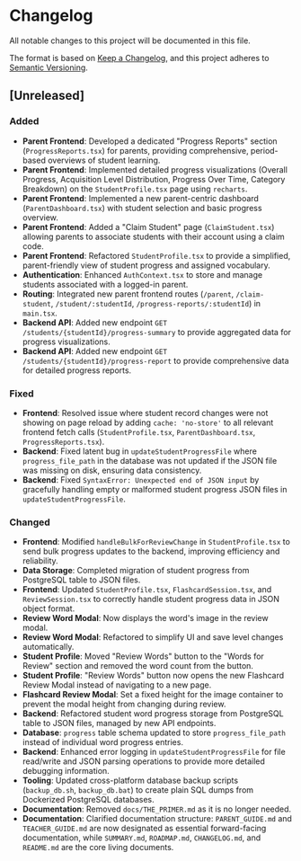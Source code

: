 # Changelog

All notable changes to this project will be documented in this file.

The format is based on [Keep a Changelog](https://keepachanglog.com/en/1.0.0/),
and this project adheres to [Semantic Versioning](https://semver.org/spec/v2.0.0.html).

## [Unreleased]

### Added
- **Parent Frontend**: Developed a dedicated "Progress Reports" section (`ProgressReports.tsx`) for parents, providing comprehensive, period-based overviews of student learning.
- **Parent Frontend**: Implemented detailed progress visualizations (Overall Progress, Acquisition Level Distribution, Progress Over Time, Category Breakdown) on the `StudentProfile.tsx` page using `recharts`.
- **Parent Frontend**: Implemented a new parent-centric dashboard (`ParentDashboard.tsx`) with student selection and basic progress overview.
- **Parent Frontend**: Added a "Claim Student" page (`ClaimStudent.tsx`) allowing parents to associate students with their account using a claim code.
- **Parent Frontend**: Refactored `StudentProfile.tsx` to provide a simplified, parent-friendly view of student progress and assigned vocabulary.
- **Authentication**: Enhanced `AuthContext.tsx` to store and manage students associated with a logged-in parent.
- **Routing**: Integrated new parent frontend routes (`/parent`, `/claim-student`, `/student/:studentId`, `/progress-reports/:studentId`) in `main.tsx`.
- **Backend API**: Added new endpoint `GET /students/{studentId}/progress-summary` to provide aggregated data for progress visualizations.
- **Backend API**: Added new endpoint `GET /students/{studentId}/progress-report` to provide comprehensive data for detailed progress reports.

### Fixed
- **Frontend**: Resolved issue where student record changes were not showing on page reload by adding `cache: 'no-store'` to all relevant frontend fetch calls (`StudentProfile.tsx`, `ParentDashboard.tsx`, `ProgressReports.tsx`).
- **Backend**: Fixed latent bug in `updateStudentProgressFile` where `progress_file_path` in the database was not updated if the JSON file was missing on disk, ensuring data consistency.
- **Backend**: Fixed `SyntaxError: Unexpected end of JSON input` by gracefully handling empty or malformed student progress JSON files in `updateStudentProgressFile`.

### Changed
- **Frontend**: Modified `handleBulkForReviewChange` in `StudentProfile.tsx` to send bulk progress updates to the backend, improving efficiency and reliability.
- **Data Storage**: Completed migration of student progress from PostgreSQL table to JSON files.
- **Frontend**: Updated `StudentProfile.tsx`, `FlashcardSession.tsx`, and `ReviewSession.tsx` to correctly handle student progress data in JSON object format.
- **Review Word Modal**: Now displays the word's image in the review modal.
- **Review Word Modal**: Refactored to simplify UI and save level changes automatically.
- **Student Profile**: Moved "Review Words" button to the "Words for Review" section and removed the word count from the button.
- **Student Profile**: "Review Words" button now opens the new Flashcard Review Modal instead of navigating to a new page.
- **Flashcard Review Modal**: Set a fixed height for the image container to prevent the modal height from changing during review.
- **Backend**: Refactored student word progress storage from PostgreSQL table to JSON files, managed by new API endpoints.
- **Database**: `progress` table schema updated to store `progress_file_path` instead of individual word progress entries.
- **Backend**: Enhanced error logging in `updateStudentProgressFile` for file read/write and JSON parsing operations to provide more detailed debugging information.
- **Tooling**: Updated cross-platform database backup scripts (`backup_db.sh`, `backup_db.bat`) to create plain SQL dumps from Dockerized PostgreSQL databases.
- **Documentation**: Removed `docs/THE_PRIMER.md` as it is no longer needed.
- **Documentation**: Clarified documentation structure: `PARENT_GUIDE.md` and `TEACHER_GUIDE.md` are now designated as essential forward-facing documentation, while `SUMMARY.md`, `ROADMAP.md`, `CHANGELOG.md`, and `README.md` are the core living documents.